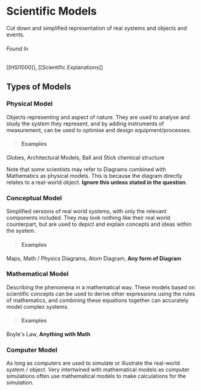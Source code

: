 # Scientific Models
Cut down and simplified representation of real systems and objects and events.
###### Found In
[[HSI1000]], [[Scientific Explanations]]
## Types of Models
### Physical Model
Objects representing and aspect of nature. They are used to analyse and study the system they represent, and by adding instruments of measurement, can be used to optimise and design equipment/processes.
>#### Examples
Globes, Architectural Models, Ball and Stick chemical structure

Note that some scientists may refer to Diagrams combined with Mathematics as physical models. This is because the diagram directly relates to a real-world object. **Ignore this unless stated in the question**.
### Conceptual Model
Simplified versions of real world systems, with only the relevant components included. They may look nothing like their real world counterpart, but are used to depict and explain concepts and ideas within the system.
>#### Examples
Maps, Math / Physics Diagrams, Atom Diagram, **Any form of Diagram**
### Mathematical Model
Describing the phenomena in a mathematical way. These models based on scientific concepts can be used to derive other expressions using the rules of mathematics, and combining these equations together can accurately model complex systems.
>#### Examples
Boyle's Law, **Anything with Math**
### Computer Model
As long as computers are used to simulate or illustrate the real-world system / object. Very intertwined with mathematical models as computer simulations often use mathematical models to make calculations for the simulation.